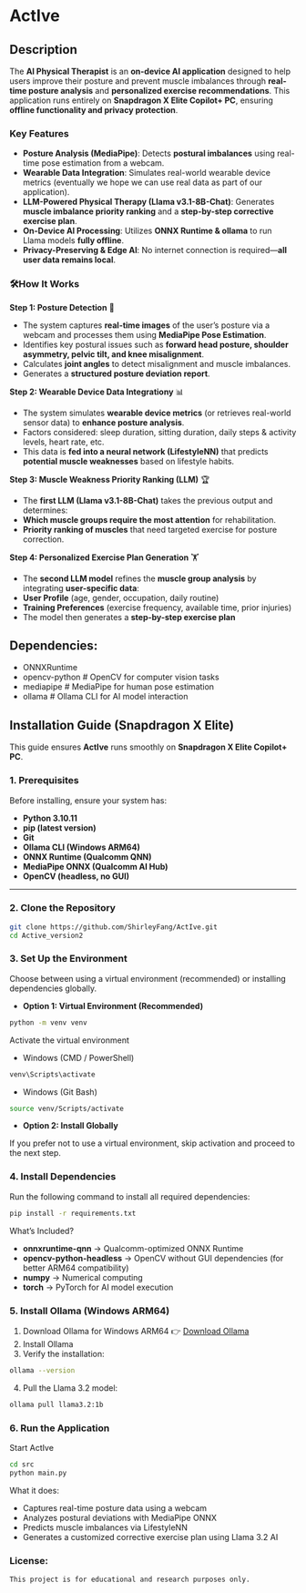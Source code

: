 # ActIve

## Description

The **AI Physical Therapist** is an **on-device AI application** designed to help users improve their posture and prevent muscle imbalances through **real-time posture analysis** and **personalized exercise recommendations**. This application runs entirely on **Snapdragon X Elite Copilot+ PC**, ensuring **offline functionality and privacy protection**.

### Key Features

- **Posture Analysis (MediaPipe)**: Detects **postural imbalances** using real-time pose estimation from a webcam.
- **Wearable Data Integration**: Simulates real-world wearable device metrics (eventually we hope we can use real data as part of our application).
- **LLM-Powered Physical Therapy (Llama v3.1-8B-Chat)**: Generates **muscle imbalance priority ranking** and a **step-by-step corrective exercise plan**.
- **On-Device AI Processing**: Utilizes **ONNX Runtime & ollama** to run Llama models **fully offline**.
- **Privacy-Preserving & Edge AI**: No internet connection is required—**all user data remains local**.

### 🛠How It Works

**Step 1: Posture Detection** 📸

- The system captures **real-time images** of the user’s posture via a webcam and processes them using **MediaPipe Pose Estimation**.
- Identifies key postural issues such as **forward head posture, shoulder asymmetry, pelvic tilt, and knee misalignment**.
- Calculates **joint angles** to detect misalignment and muscle imbalances.
- Generates a **structured posture deviation report**.

**Step 2: Wearable Device Data Integrationy** 📊

- The system simulates **wearable device metrics** (or retrieves real-world sensor data) to **enhance posture analysis**.
- Factors considered: sleep duration, sitting duration, daily steps & activity levels, heart rate, etc.
- This data is **fed into a neural network (LifestyleNN)** that predicts **potential muscle weaknesses** based on lifestyle habits.

**Step 3: Muscle Weakness Priority Ranking (LLM)** 🏆

- The **first LLM (Llama v3.1-8B-Chat)** takes the previous output and determines:
- **Which muscle groups require the most attention** for rehabilitation.
- **Priority ranking of muscles** that need targeted exercise for posture correction.

**Step 4: Personalized Exercise Plan Generation** 🏋️

- The **second LLM model** refines the **muscle group analysis** by integrating **user-specific data**:
- **User Profile** (age, gender, occupation, daily routine)
- **Training Preferences** (exercise frequency, available time, prior injuries)
- The model then generates a **step-by-step exercise plan**

## Dependencies:

- ONNXRuntime
- opencv-python # OpenCV for computer vision tasks
- mediapipe # MediaPipe for human pose estimation
- ollama # Ollama CLI for AI model interaction

## Installation Guide (Snapdragon X Elite)

This guide ensures **ActIve** runs smoothly on **Snapdragon X Elite Copilot+ PC**.

### 1. Prerequisites

Before installing, ensure your system has:

- **Python 3.10.11**
- **pip (latest version)**
- **Git**
- **Ollama CLI (Windows ARM64)**
- **ONNX Runtime (Qualcomm QNN)**
- **MediaPipe ONNX (Qualcomm AI Hub)**
- **OpenCV (headless, no GUI)**

---

### 2. Clone the Repository

```sh
git clone https://github.com/ShirleyFang/ActIve.git
cd Active_version2
```

### 3. Set Up the Environment

Choose between using a virtual environment (recommended) or installing dependencies globally.

- **Option 1: Virtual Environment (Recommended)**

```sh
python -m venv venv
```

Activate the virtual environment

- Windows (CMD / PowerShell)

```sh
venv\Scripts\activate
```

- Windows (Git Bash)

```sh
source venv/Scripts/activate
```

- **Option 2: Install Globally**

If you prefer not to use a virtual environment, skip activation and proceed to the next step.

### 4. Install Dependencies

Run the following command to install all required dependencies:

```sh
pip install -r requirements.txt
```

What’s Included?

- **onnxruntime-qnn** → Qualcomm-optimized ONNX Runtime
- **opencv-python-headless** → OpenCV without GUI dependencies (for better ARM64 compatibility)
- **numpy** → Numerical computing
- **torch** → PyTorch for AI model execution

### 5. Install Ollama (Windows ARM64)

1. Download Ollama for Windows ARM64
   👉 [Download Ollama](https://ollama.com/)
2. Install Ollama
3. Verify the installation:

```sh
ollama --version
```

4. Pull the Llama 3.2 model:

```sh
ollama pull llama3.2:1b
```

### 6. Run the Application

Start ActIve

```sh
cd src
python main.py
```

What it does:

- Captures real-time posture data using a webcam
- Analyzes postural deviations with MediaPipe ONNX
- Predicts muscle imbalances via LifestyleNN
- Generates a customized corrective exercise plan using Llama 3.2 AI

### License:

    This project is for educational and research purposes only.
